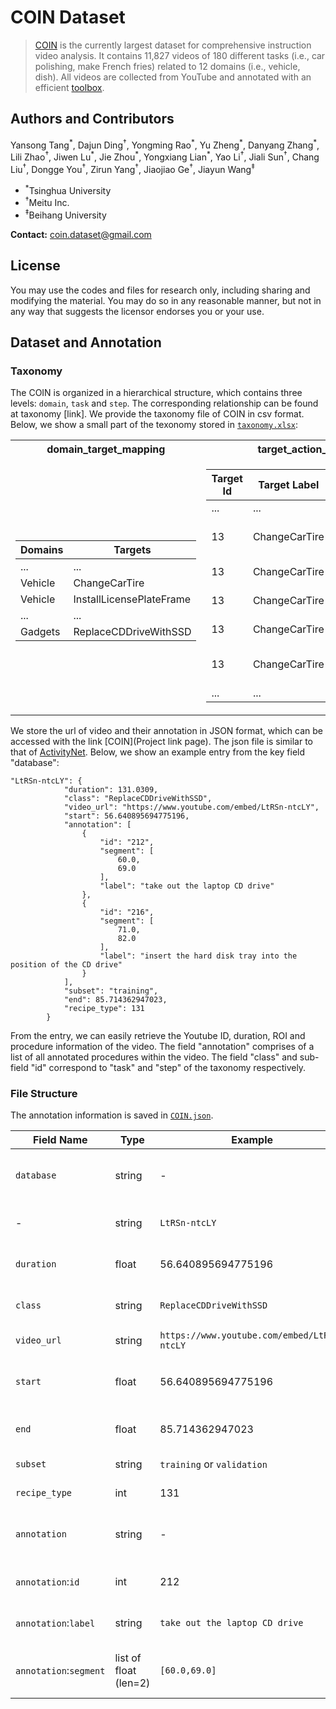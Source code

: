 # COIN Dataset

> [COIN](https://coin-dataset.github.io/) is the currently largest dataset for comprehensive instruction video analysis. It contains 11,827 videos of 180 different tasks (i.e., car polishing, make French fries) related to 12 domains (i.e., vehicle, dish). All videos are collected from YouTube and annotated with an efficient [toolbox](https://github.com/coin-dataset/annotation-tool).


## Authors and Contributors
<p>
Yansong Tang<sup>*</sup>, Dajun Ding<sup>†</sup>, Yongming Rao<sup>*</sup>, Yu Zheng<sup>*</sup>, Danyang Zhang<sup>*</sup>, Lili Zhao<sup>†</sup>, Jiwen Lu<sup>*</sup>, Jie Zhou<sup>*</sup>, Yongxiang Lian<sup>*</sup>, Yao Li<sup>†</sup>, Jiali Sun<sup>†</sup>, Chang Liu<sup>†</sup>, Dongge You<sup>†</sup>, Zirun Yang<sup>†</sup>, Jiaojiao Ge<sup>†</sup>, Jiayun Wang<sup>‡</sup>
</p>

- <sup>*</sup>Tsinghua University
- <sup>†</sup>Meitu Inc.
- <sup>‡</sup>Beihang University

**Contact:** [coin.dataset@gmail.com](mailto:coin.dataset@gmail.com)

## License
You may use the codes and files for research only, including sharing and modifying the material. You may do so in any reasonable manner, but not in any way that suggests the licensor endorses you or your use.

## Dataset and Annotation

### Taxonomy

The COIN is organized in a hierarchical structure, which contains three levels: `domain`, `task` and `step`. The corresponding relationship can be found at taxonomy [link]. We provide the taxonomy file of COIN in csv format. Below, we show a small part of the texonomy stored in [`taxonomy.xlsx`](taxonomy.xlsx): 

<table>
<tr><th>domain_target_mapping </th><th>target_action_mapping</th></tr>
<tr><td><table></table>

| Domains             | Targets                      | 
| ------------------- | ---------------------------- |
| ...		      | ...			     |
| Vehicle             | ChangeCarTire		     |
| Vehicle	      | InstallLicensePlateFrame     |
| ...		      | ...			     |
| Gadgets	      | ReplaceCDDriveWithSSD	     |

</td><td>


| Target Id           | Target Label                 | Action Id             | Action Label  		|   
| ------------------- | ---------------------------- | --------------------- | ------------------------ |		
| ...		      | ...			     | ...		     | ...		  	|
| 13                  | ChangeCarTire		     | 259		     | unscrew the screw        |
| 13	              | ChangeCarTire                | 260		     | jack up the car		|
| 13		      | ChangeCarTire	             | 261		     | remove the tire          |
| 13	      	      | ChangeCarTire	 	     | 262		     | put on the tire          |
| 13	      	      | ChangeCarTire	     	     | 263		     | tighten the screws	|
| ...		      | ...			     | ...		     | ...			|

</td></tr> </table>

We store the url of video and their annotation in JSON format, which can be accessed with the link [COIN](Project link page). The json file is similar to that of [ActivityNet](http://activity-net.org/download.html). Below, we show an example entry from the key field "database":

```
"LtRSn-ntcLY": {
			"duration": 131.0309,
			"class": "ReplaceCDDriveWithSSD",
			"video_url": "https://www.youtube.com/embed/LtRSn-ntcLY",
			"start": 56.640895694775196,
			"annotation": [
				{
					"id": "212",
					"segment": [
						60.0,
						69.0
					],
					"label": "take out the laptop CD drive"
				},
				{
					"id": "216",
					"segment": [
						71.0,
						82.0
					],
					"label": "insert the hard disk tray into the position of the CD drive"
				}
			],
			"subset": "training",
			"end": 85.714362947023,
			"recipe_type": 131
		}
```
From the entry, we can easily retrieve the Youtube ID, duration, ROI and procedure information of the video. The field "annotation" comprises of a list of all annotated procedures within the video. The field "class" and sub-field "id" correspond to "task" and "step" of the taxonomy respectively.

### File Structure

The annotation information is saved in [`COIN.json`](COIN.json).

| Field Name          | Type                         | Example          | Description                                                                                                           |
| ------------------- | ---------------------------- | ---------------- | --------------------------------------------------------------------------------------------------------------------- |
| `database`          | string                          | -             | Key filed of the annotation file.                                                                                             |
| -                   | string                       | `LtRSn-ntcLY`         | Youtube ID of the video.                                                                                              |
| `duration`          | float                        | 56.640895694775196   | Duration of the video in seconds.                                                        |
| `class`             | string                       | `ReplaceCDDriveWithSSD`   | Name of the task in the video.                                                                           |
| `video_url`    | string                       | `https://www.youtube.com/embed/LtRSn-ntcLY`   | Url of the video.                                                                             |
| `start`       | float                          | 56.640895694775196          | Start time of the ROI of the video. |
| `end`        | float                          | 85.714362947023          | End time of the ROI of the video.  |
| `subset`    | string                       | `training` or `validation`           | Subset of the video.                                                                                                |
| `recipe_type`              | int                       | 131          | ID number of the task.                                                                                       |
| `annotation`              | string                       | -        | Annotation information of the video.                                                                                 |
| `annotation`:`id`        | int                          | 212              | ID number of the procedure.                                                                                |
| `annotation`:`label`       | string                          | `take out the laptop CD drive`             | Name of the procedure.                                                                                |
| `annotation`:`segment`         | list of float (len=2)   | `[60.0,69.0]`     | Start and end time of the procedure.                                                                          |

